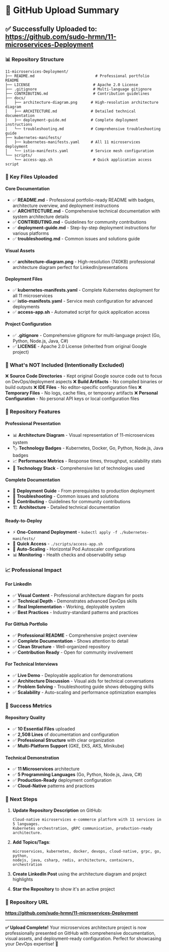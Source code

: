 # 📁 GitHub Upload Summary

## ✅ Successfully Uploaded to: https://github.com/sudo-hrmn/11-microservices-Deployment

### 📊 Repository Structure

```
11-microservices-Deployment/
├── README.md                           # Professional portfolio README
├── LICENSE                            # Apache 2.0 License
├── .gitignore                         # Multi-language gitignore
├── CONTRIBUTING.md                    # Contribution guidelines
├── docs/
│   ├── architecture-diagram.png      # High-resolution architecture diagram
│   ├── ARCHITECTURE.md               # Detailed technical documentation
│   ├── deployment-guide.md           # Complete deployment instructions
│   └── troubleshooting.md            # Comprehensive troubleshooting guide
├── kubernetes-manifests/
│   ├── kubernetes-manifests.yaml     # All 11 microservices deployment
│   └── istio-manifests.yaml          # Service mesh configuration
└── scripts/
    └── access-app.sh                  # Quick application access script
```

### 🎯 Key Files Uploaded

#### **Core Documentation**
- ✅ **README.md** - Professional portfolio-ready README with badges, architecture overview, and deployment instructions
- ✅ **ARCHITECTURE.md** - Comprehensive technical documentation with system architecture details
- ✅ **CONTRIBUTING.md** - Guidelines for community contributions
- ✅ **deployment-guide.md** - Step-by-step deployment instructions for various platforms
- ✅ **troubleshooting.md** - Common issues and solutions guide

#### **Visual Assets**
- ✅ **architecture-diagram.png** - High-resolution (740KB) professional architecture diagram perfect for LinkedIn/presentations

#### **Deployment Files**
- ✅ **kubernetes-manifests.yaml** - Complete Kubernetes deployment for all 11 microservices
- ✅ **istio-manifests.yaml** - Service mesh configuration for advanced deployments
- ✅ **access-app.sh** - Automated script for quick application access

#### **Project Configuration**
- ✅ **.gitignore** - Comprehensive gitignore for multi-language project (Go, Python, Node.js, Java, C#)
- ✅ **LICENSE** - Apache 2.0 License (inherited from original Google project)

### 🚀 What's NOT Included (Intentionally Excluded)

❌ **Source Code Directories** - Kept original Google source code out to focus on DevOps/deployment aspects
❌ **Build Artifacts** - No compiled binaries or build outputs
❌ **IDE Files** - No editor-specific configuration files
❌ **Temporary Files** - No logs, cache files, or temporary artifacts
❌ **Personal Configuration** - No personal API keys or local configuration files

### 🎯 Repository Features

#### **Professional Presentation**
- 📊 **Architecture Diagram** - Visual representation of 11-microservices system
- 🏷️ **Technology Badges** - Kubernetes, Docker, Go, Python, Node.js, Java badges
- 📈 **Performance Metrics** - Response times, throughput, scalability stats
- 🔧 **Technology Stack** - Comprehensive list of technologies used

#### **Complete Documentation**
- 📝 **Deployment Guide** - From prerequisites to production deployment
- 🔧 **Troubleshooting** - Common issues and solutions
- 🤝 **Contributing** - Guidelines for community contributions
- 🏗️ **Architecture** - Detailed technical documentation

#### **Ready-to-Deploy**
- ⚡ **One-Command Deployment** - `kubectl apply -f ./kubernetes-manifests/`
- 🚀 **Quick Access** - `./scripts/access-app.sh`
- 🔄 **Auto-Scaling** - Horizontal Pod Autoscaler configurations
- 📊 **Monitoring** - Health checks and observability setup

### 📈 Professional Impact

#### **For LinkedIn**
- ✅ **Visual Content** - Professional architecture diagram for posts
- ✅ **Technical Depth** - Demonstrates advanced DevOps skills
- ✅ **Real Implementation** - Working, deployable system
- ✅ **Best Practices** - Industry-standard patterns and practices

#### **For GitHub Portfolio**
- ✅ **Professional README** - Comprehensive project overview
- ✅ **Complete Documentation** - Shows attention to detail
- ✅ **Clean Structure** - Well-organized repository
- ✅ **Contribution Ready** - Open for community involvement

#### **For Technical Interviews**
- ✅ **Live Demo** - Deployable application for demonstrations
- ✅ **Architecture Discussion** - Visual aids for technical conversations
- ✅ **Problem Solving** - Troubleshooting guide shows debugging skills
- ✅ **Scalability** - Auto-scaling and performance optimization examples

### 🎉 Success Metrics

#### **Repository Quality**
- ✅ **10 Essential Files** uploaded
- ✅ **2,508 Lines** of documentation and configuration
- ✅ **Professional Structure** with clear organization
- ✅ **Multi-Platform Support** (GKE, EKS, AKS, Minikube)

#### **Technical Demonstration**
- ✅ **11 Microservices** architecture
- ✅ **5 Programming Languages** (Go, Python, Node.js, Java, C#)
- ✅ **Production-Ready** deployment configuration
- ✅ **Cloud-Native** patterns and practices

### 🔗 Next Steps

1. **Update Repository Description** on GitHub:
   ```
   Cloud-native microservices e-commerce platform with 11 services in 5 languages. 
   Kubernetes orchestration, gRPC communication, production-ready architecture.
   ```

2. **Add Topics/Tags**:
   ```
   microservices, kubernetes, docker, devops, cloud-native, grpc, go, python, 
   nodejs, java, csharp, redis, architecture, containers, orchestration
   ```

3. **Create LinkedIn Post** using the architecture diagram and project highlights

4. **Star the Repository** to show it's an active project

### 🎯 Repository URL
**https://github.com/sudo-hrmn/11-microservices-Deployment**

---

**✅ Upload Complete!** Your microservices architecture project is now professionally presented on GitHub with comprehensive documentation, visual assets, and deployment-ready configuration. Perfect for showcasing your DevOps expertise! 🚀
